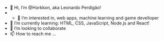- 👋 Hi, I’m @Horkkon, aka Leonardo Perdigão!
- - 👀 I’m interested in, web apps, machine learning and game develloper
- 🌱 I’m currently learning: HTML, CSS, JavaScript, Node.js and React!
- 💞️ I’m looking to collaborate  
- 📫 How to reach me ...

<!---
Horkkon/Horkkon is a ✨ special ✨ repository because its `README.md` (this file) appears on your GitHub profile.
You can click the Preview link to take a look at your changes.
--->
